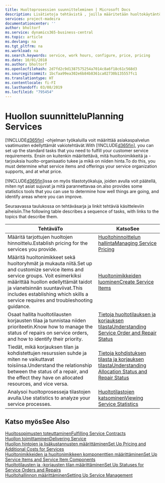 ```yaml
---
title: Huoltoprosessien suunnitteleminen | Microsoft Docs
description: Lisätietoja tehtävistä , joilla määritetään huoltokäytäntöjen ja -prosessien määrityksessä käytettävät säännöt ja arvot.
services: project-madeira
documentationcenter: ''
author: bholtorf
ms.service: dynamics365-business-central
ms.topic: article
ms.devlang: na
ms.tgt_pltfrm: na
ms.workload: na
ms.search.keywords: service, work hours, configure, price, pricing
ms.date: 10/01/2018
ms.author: bholtorf
ms.openlocfilehash: 2d7fd2c9d1387575254a7014c8a6f18c61c568d3
ms.sourcegitcommit: 1bcfaa99ea302e6b84b8361ca02730b135557fc1
ms.translationtype: HT
ms.contentlocale: fi-FI
ms.lasthandoff: 03/08/2019
ms.locfileid: "795454"
---
```

# <a name="planning-services"></a><span data-ttu-id="69ff9-103">Huollon suunnittelu</span><span class="sxs-lookup"><span data-stu-id="69ff9-103">Planning Services</span></span>
<span data-ttu-id="69ff9-104">[!INCLUDE[d365fin](includes/d365fin_md.md)] -ohjelman työkaluilla voit määrittää asiakaspalvelun vaatimusten edellyttämät vakiotehtävät.</span><span class="sxs-lookup"><span data-stu-id="69ff9-104">With [!INCLUDE[d365fin](includes/d365fin_md.md)], you can set up the standard tasks that you need to fulfill your customer service requirements.</span></span> <span data-ttu-id="69ff9-105">Ensin on kuitenkin määritettävä, mitä huoltonimikkeitä ja -tarjouksia huolto-organisaatio tukee ja mikä on niiden hinta.</span><span class="sxs-lookup"><span data-stu-id="69ff9-105">To do this, you must determine what service items and offerings your service organization supports, and at what price.</span></span>   

[!INCLUDE[d365fin](includes/d365fin_md.md)]<span data-ttu-id="69ff9-106">issa on myös tilastotyökaluja, joiden avulla voit päätellä, miten nyt asiat sujuvat ja mitä parannettavaa on.</span><span class="sxs-lookup"><span data-stu-id="69ff9-106">also provides some statistics tools that you can use to determine how well things are going, and identify areas where you can improve.</span></span>
  
<span data-ttu-id="69ff9-107">Seuraavassa taulukossa on tehtäväsarja ja linkit tehtäviä käsitteleviin aiheisiin.</span><span class="sxs-lookup"><span data-stu-id="69ff9-107">The following table describes a sequence of tasks, with links to the topics that describe them.</span></span>   
  
|<span data-ttu-id="69ff9-108">**Tehtävä**</span><span class="sxs-lookup"><span data-stu-id="69ff9-108">**To**</span></span>|<span data-ttu-id="69ff9-109">**Katso**</span><span class="sxs-lookup"><span data-stu-id="69ff9-109">**See**</span></span>|  
|------------|-------------|  
|<span data-ttu-id="69ff9-110">Määritä tarjottujen huoltojen hinnoittelu.</span><span class="sxs-lookup"><span data-stu-id="69ff9-110">Establish pricing for the services you provide.</span></span>|[<span data-ttu-id="69ff9-111">Huoltohinnoittelun hallinta</span><span class="sxs-lookup"><span data-stu-id="69ff9-111">Managing Service Pricing</span></span>](service-service-price-management.md)|
|<span data-ttu-id="69ff9-112">Määritä huoltonimikkeet sekä huoltoryhmät ja mukauta niitä.</span><span class="sxs-lookup"><span data-stu-id="69ff9-112">Set up and customize service items and service groups.</span></span> <span data-ttu-id="69ff9-113">Voit esimerkiksi määrittää huollon edellyttämät taidot ja vianetsinnän suuntaviivat.</span><span class="sxs-lookup"><span data-stu-id="69ff9-113">This includes establishing which skills a service requires and troubleshooting guidance.</span></span>| [<span data-ttu-id="69ff9-114">Huoltonimikkeiden luominen</span><span class="sxs-lookup"><span data-stu-id="69ff9-114">Create Service Items</span></span>](service-how-to-create-service-items.md)|  
|<span data-ttu-id="69ff9-115">Osaat hallita huoltotilausten korjausten tilaa ja tunnistaa niiden prioriteetin.</span><span class="sxs-lookup"><span data-stu-id="69ff9-115">Know how to manage the status of repairs on service orders, and how to identify their priority.</span></span>|[<span data-ttu-id="69ff9-116">Tietoja huoltotilauksen ja korjauksen tilasta</span><span class="sxs-lookup"><span data-stu-id="69ff9-116">Understanding Service Order and Repair Status</span></span>](service-service-order-status-and-repair-status.md)|  
|<span data-ttu-id="69ff9-117">Tiedät, mikä korjauksen tilan ja kohdistettujen resurssien suhde ja miten ne vaikuttavat toisiinsa.</span><span class="sxs-lookup"><span data-stu-id="69ff9-117">Understand the relationship between the status of a repair, and the effect they have on allocated resources, and vice versa.</span></span>|[<span data-ttu-id="69ff9-118">Tietoja kohdistuksen tilasta ja korjauksen tilasta</span><span class="sxs-lookup"><span data-stu-id="69ff9-118">Understanding Allocation Status and Repair Status</span></span>](service-allocation-status-and-repair-status.md)|  
|<span data-ttu-id="69ff9-119">Analysoi huoltoprosesseja tilastojen avulla.</span><span class="sxs-lookup"><span data-stu-id="69ff9-119">Use statistics to analyze your service processes.</span></span> | [<span data-ttu-id="69ff9-120">Huoltotilastojen katsominen</span><span class="sxs-lookup"><span data-stu-id="69ff9-120">Viewing Service Statistics</span></span>](service-service-statistics.md) |

## <a name="see-also"></a><span data-ttu-id="69ff9-121">Katso myös</span><span class="sxs-lookup"><span data-stu-id="69ff9-121">See Also</span></span>
[<span data-ttu-id="69ff9-122">Huoltosopimusten toteuttaminen</span><span class="sxs-lookup"><span data-stu-id="69ff9-122">Fulfilling Service Contracts</span></span>](service-fulfill-service-contracts.md)  
[<span data-ttu-id="69ff9-123">Huollon toimittaminen</span><span class="sxs-lookup"><span data-stu-id="69ff9-123">Delivering Service</span></span>](service-deliver-service.md)  
[<span data-ttu-id="69ff9-124">Huollon hintojen ja lisäkustannusten määrittäminen</span><span class="sxs-lookup"><span data-stu-id="69ff9-124">Set Up Pricing and Additional Costs for Services</span></span>](service-how-setup-service-costs-pricing.md)  
[<span data-ttu-id="69ff9-125">Huoltonimikkeiden ja huoltonimikkeen komponenttien määrittäminen</span><span class="sxs-lookup"><span data-stu-id="69ff9-125">Set Up Service Items and Service Item Components</span></span>](service-how-setup-service-items.md)  
[<span data-ttu-id="69ff9-126">Huoltotilausten ja -korjausten tilan määrittäminen</span><span class="sxs-lookup"><span data-stu-id="69ff9-126">Set Up Statuses for Service Orders and Repairs</span></span>](service-order-repair-status.md)  
[<span data-ttu-id="69ff9-127">Huoltohallinnon määrittäminen</span><span class="sxs-lookup"><span data-stu-id="69ff9-127">Setting Up Service Management</span></span>](service-setup-service.md)  
